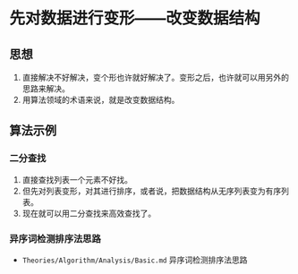# 先对数据进行变形——改变数据结构


## 思想
1. 直接解决不好解决，变个形也许就好解决了。变形之后，也许就可以用另外的思路来解决。
2. 用算法领域的术语来说，就是改变数据结构。


## 算法示例
### 二分查找
1. 直接查找列表一个元素不好找。
2. 但先对列表变形，对其进行排序，或者说，把数据结构从无序列表变为有序列表。
3. 现在就可以用二分查找来高效查找了。

### 异序词检测排序法思路
* `Theories/Algorithm/Analysis/Basic.md` 异序词检测排序法思路